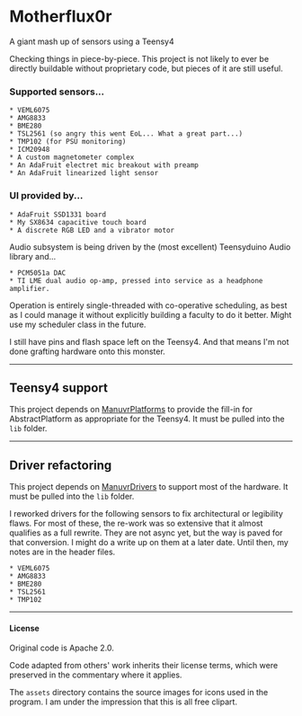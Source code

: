 # Motherflux0r

A giant mash up of sensors using a Teensy4

Checking things in piece-by-piece. This project is not likely to ever be directly buildable without proprietary code, but pieces of it are still useful.

### Supported sensors...

    * VEML6075
    * AMG8833
    * BME280
    * TSL2561 (so angry this went EoL... What a great part...)
    * TMP102 (for PSU monitoring)
    * ICM20948
    * A custom magnetometer complex
    * An AdaFruit electret mic breakout with preamp
    * An AdaFruit linearized light sensor

### UI provided by...

    * AdaFruit SSD1331 board
    * My SX8634 capacitive touch board
    * A discrete RGB LED and a vibrator motor

Audio subsystem is being driven by the (most excellent) Teensyduino Audio library and...

    * PCM5051a DAC
    * TI LME dual audio op-amp, pressed into service as a headphone amplifier.

Operation is entirely single-threaded with co-operative scheduling, as best as I could manage it without explicitly building a faculty to do it better. Might use my scheduler class in the future.

I still have pins and flash space left on the Teensy4. And that means I'm not done grafting hardware onto this monster.

----------------------

## Teensy4 support

This project depends on [ManuvrPlatforms](https://github.com/jspark311/ManuvrPlatforms) to provide the fill-in for AbstractPlatform as appropriate for the Teensy4. It must be pulled into the `lib` folder.

----------------------

## Driver refactoring

This project depends on [ManuvrDrivers](https://github.com/jspark311/ManuvrDrivers) to support most of the hardware. It must be pulled into the `lib` folder.

I reworked drivers for the following sensors to fix architectural or legibility flaws. For most of these, the re-work was so extensive that it almost qualifies as a full rewrite. They are not async yet, but the way is paved for that conversion. I might do a write up on them at a later date. Until then, my notes are in the header files.

    * VEML6075
    * AMG8833
    * BME280
    * TSL2561
    * TMP102


----------------------

#### License

Original code is Apache 2.0.

Code adapted from others' work inherits their license terms, which were preserved in the commentary where it applies.

The `assets` directory contains the source images for icons used in the program. I am under the impression that this is all free clipart.
